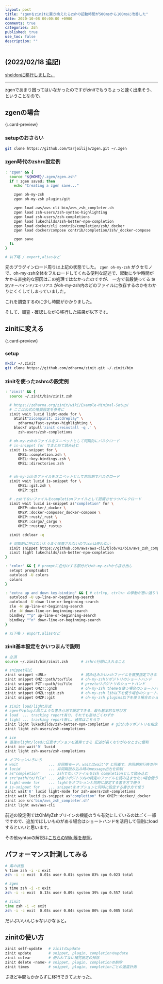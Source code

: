 ```yaml
---
layout: post
title: "zgenをzinitに置き換えたらzshの起動時間が500msから100msに改善した"
date: 2020-10-08 00:00:00 +0900
comments: true
categories: Zsh
published: true
use_toc: false
description: ""
---
```


## (2022/02/18 追記)

[sheldonに移行しました。](./migrate-zinit-to-sheldon/)

---

zgenであまり困ってはいなかったのですがzinitでもうちょっと速く出来そう、ということなので。

## zgenの場合

[](https://github.com/tarjoilija/zgen){:.card-preview}


### setupのおさらい
```sh
git clone https://github.com/tarjoilija/zgen.git ~/.zgen
```

### zgen時代のzshrc設定例
```sh
: "zgen" && {
  source "${HOME}/.zgen/zgen.zsh"
  if ! zgen saved; then
    echo "Creating a zgen save..."

    zgen oh-my-zsh
    zgen oh-my-zsh plugins/git

    zgen load aws/aws-cli bin/aws_zsh_completer.sh
    zgen load zsh-users/zsh-syntax-highlighting
    zgen load zsh-users/zsh-completions
    zgen load lukechilds/zsh-better-npm-completion
    zgen load docker/cli contrib/completion/zsh/_docker
    zgen load docker/compose contrib/completion/zsh/_docker-compose

    zgen save
  fi
}

# 以下略 / export,aliasなど
```

元のプラグインロード周りは上記の状態でした。
`zgen oh-my-zsh` がクセモノで、oh-my-zsh全体をフルロードしてくれる便利な記述で、起動にやや時間がかかる直接的な原因はこの処理ではなかったのですが、
一方で普段使ってる `設定/キーバインド/エイリアス` がoh-my-zsh内のどのファイルに依存するのかをわかりにくくしてしまっていました。

これを調査するのに少し時間がかかりました。

そして、調査・確認しながら移行した結果が以下です。


## zinitに変える

[](https://github.com/zdharma/zinit){:.card-preview}

### setup
```sh
mkdir ~/.zinit
git clone https://github.com/zdharma/zinit.git ~/.zinit/bin
```

### zinitを使ったzshrcの設定例
```sh
: "zinit" && {
  source ~/.zinit/bin/zinit.zsh

  # https://zdharma.org/zinit/wiki/Example-Minimal-Setup/
  # ここは公式の推奨設定を参考に
  zinit wait lucid light-mode for \
    atinit"zicompinit; zicdreplay" \
      zdharma/fast-syntax-highlighting \
    blockf atpull'zinit creinstall -q .' \
      zsh-users/zsh-completions

  # oh-my-zshのファイルをスニペットとして同期的にバルクロード
  # is-snippet for でまとめて読み込む
  zinit is-snippet for \
      OMZL::completion.zsh \
      OMZL::key-bindings.zsh \
      OMZL::directories.zsh


  # oh-my-zshのファイルをスニペットとして非同期でバルクロード
  zinit wait lucid is-snippet for \
      OMZL::git.zsh \
      OMZP::git

  # .zshでないファイルをcompletionファイルとして認識させつつバルクロード
  zinit wait lucid is-snippet as"completion" for \
      OMZP::docker/_docker \
      OMZP::docker-compose/_docker-compose \
      OMZP::rust/_rust \
      OMZP::cargo/_cargo \
      OMZP::rustup/_rustup

  zinit cdclear -q

  # 同期的に呼ばないとうまく保管されないのでiceは使わない
  zinit snippet https://github.com/aws/aws-cli/blob/v2/bin/aws_zsh_completer.sh
  zinit light lukechilds/zsh-better-npm-completion
}

: "color" && { # promptに色付けする部分だけoh-my-zshから抜き出し
  setopt promptsubst
  autoload -U colors
  colors
}

: "extra up and down key-binding" && { # ctrl+p, ctrl+n の挙動が思い通りでなかったので修正しつつ抜き出し
  autoload -U up-line-or-beginning-search
  autoload -U down-line-or-beginning-search
  zle -N up-line-or-beginning-search
  zle -N down-line-or-beginning-search
  bindkey "^p" up-line-or-beginning-search
  bindkey "^n" down-line-or-beginning-search
}

# 以下略 / export,aliasなど
```

### zinit基本設定をかいつまんで説明

```sh
# 必須
source ~/.zinit/bin/zinit.zsh      # zshrc行頭に入れること

# snippet形式
zinit snippet <URL>                # 読み込みたいzshファイルを直接指定できる
zinit snippet OMZ::path/to/file    # oh-my-zshリポジトリのショートハンド
zinit snippet PZT::path/to/file    # preztoリポジトリのショートハンド
zinit snippet OMZT::gnzh           # oh-my-zsh themeを使う場合のショートハンド
zinit snippet OMZL::git.zsh        # oh-my-zsh lib以下を使う場合のショートハンド
zinit snippet OMZP::git            # oh-my-zsh plugins以下を使う場合のショートハンド

# zinit load/light形式
# zgenやzplugと同じような書き心地で設定できる、最も基本的な呼び方
# load  ... tracking report有り、それでも差はごくわずか
# light ... tracking report無し、通常はこちらで
zinit light lukechilds/zsh-better-npm-completion # githubリポジトリを指定できる
zinit light zsh-users/zsh-completions

# ice
# 直後のlight/loadに任意オプションを適用できる 記述が長くなりがちなときに便利
zinit ice wait'0' lucid
zinit light zsh-users/zsh-completions

# オプションいろいろ
# wait              ... 非同期モード。waitはwait'0'と同義で、非同期実行時の待ち時間を指す。依存関係の定義等もできる
# lucid             ... 非同期読み込み時のmessage出力を抑制
# as"completion"    ... zshでないファイルをzsh completionとして読み込む
# src"path/to/file" ... 対象リポジトリ内の特定のファイルを読み込ませたい場合使う
# light-mode for    ... lightをオプションと同時に設定する書き方で使う
# is-snippet for    ... snippetをオプションと同時に設定する書き方で使う
zinit wait'0' lucid light-mode for zsh-users/zsh-completions
zinit wait lucid is-snippet as"completion" for OMZP::docker/_docker
zinit ice src'bin/aws_zsh_completer.sh'
zinit light aws/aws-cli
```

前述の設定例ではOhMyZshプリインの機能のうち有効にしているのはごく一部ですので、追加でほしいものがある場合はショートハンドを活用して個別にloadするといいと思います。

その他syntaxの解説は[こちらのWiki等を参照](https://zdharma.org/zinit/wiki/)。

## パフォーマンス計測してみる

```sh
# 素の状態
% time zsh -i -c exit
zsh -i -c exit  0.01s user 0.01s system 83% cpu 0.023 total

# zgen
$ time zsh -i -c exit
zsh -i -c exit  0.13s user 0.09s system 39% cpu 0.557 total

# zinit
time zsh -i -c exit
zsh -i -c exit  0.03s user 0.04s system 80% cpu 0.085 total
```

だいぶいいんじゃないかなぁと。

## zinitの使い方
```sh
zinit self-update   # zinitのupdate
zinit update        # snippet, plugin, completionのupdate
zinit cclear        # 使われてない補完設定の掃除
zinit delete <name> # snippet, plugin, completionの削除
zinit times         # snippet, plugin, completionごとの速度計測
```

さほど手間もかからずに移行できてよかった。
